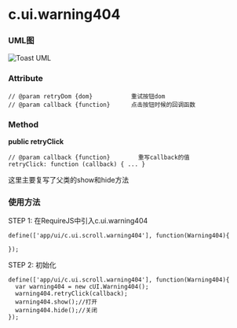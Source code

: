 # c.ui.warning404

### UML图
![Toast UML](http://git.dev.sh.ctripcorp.com/shbzhang/ctrip-h5-front-library-refactory/raw/H5V2.2S6/doc/img/c.ui.warning404.png)

### Attribute

    // @param retryDom {dom}           重试按钮dom
    // @param callback {function}      点击按钮时候的回调函数

### Method

**public retryClick**

    // @param callback {function}        重写callback的值
    retryClick: function (callback) { ... }

这里主要复写了父类的show和hide方法


### 使用方法

STEP 1: 在RequireJS中引入c.ui.warning404

    define(['app/ui/c.ui.scroll.warning404'], function(Warning404){

    });

STEP 2: 初始化

    define(['app/ui/c.ui.scroll.warning404'], function(Warning404){
      var warning404 = new cUI.Warning404();
      warning404.retryClick(callback);
      warning404.show();//打开
      warning404.hide();//关闭
    });

